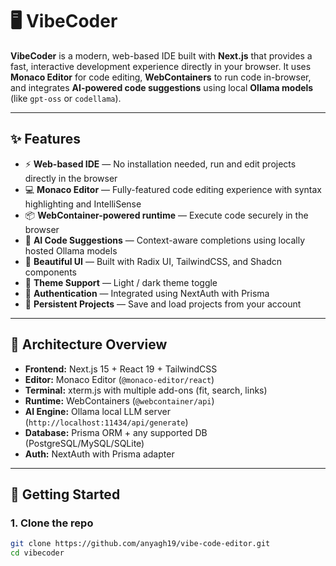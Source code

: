 # 🖥️ VibeCoder

**VibeCoder** is a modern, web-based IDE built with **Next.js** that provides a fast, interactive development experience directly in your browser. It uses **Monaco Editor** for code editing, **WebContainers** to run code in-browser, and integrates **AI-powered code suggestions** using local **Ollama models** (like `gpt-oss` or `codellama`).

---

## ✨ Features

- ⚡ **Web-based IDE** — No installation needed, run and edit projects directly in the browser  
- 💻 **Monaco Editor** — Fully-featured code editing experience with syntax highlighting and IntelliSense  
- 📦 **WebContainer-powered runtime** — Execute code securely in the browser  
- 🤖 **AI Code Suggestions** — Context-aware completions using locally hosted Ollama models  
- 🎨 **Beautiful UI** — Built with Radix UI, TailwindCSS, and Shadcn components  
- 🌙 **Theme Support** — Light / dark theme toggle  
- 🔐 **Authentication** — Integrated using NextAuth with Prisma  
- 💾 **Persistent Projects** — Save and load projects from your account  

---

## 🧠 Architecture Overview

- **Frontend:** Next.js 15 + React 19 + TailwindCSS  
- **Editor:** Monaco Editor (`@monaco-editor/react`)  
- **Terminal:** xterm.js with multiple add-ons (fit, search, links)  
- **Runtime:** WebContainers (`@webcontainer/api`)  
- **AI Engine:** Ollama local LLM server (`http://localhost:11434/api/generate`)  
- **Database:** Prisma ORM + any supported DB (PostgreSQL/MySQL/SQLite)  
- **Auth:** NextAuth with Prisma adapter  

---

## 🚀 Getting Started

### 1. Clone the repo

```bash
git clone https://github.com/anyagh19/vibe-code-editor.git
cd vibecoder

